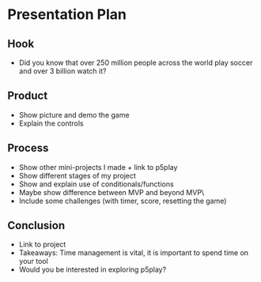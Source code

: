 # Presentation Plan

## Hook
* Did you know that over 250 million people across the world play soccer and over 3 billion watch it?

## Product
* Show picture and demo the game
* Explain the controls

## Process
* Show other mini-projects I made + link to p5play
* Show different stages of my project
* Show and explain use of conditionals/functions
* Maybe show difference between MVP and beyond MVP\
* Include some challenges (with timer, score, resetting the game)

## Conclusion
* Link to project
* Takeaways: Time management is vital, it is important to spend time on your tool
* Would you be interested in exploring p5play?

<!-- EXAMPLE

## Hook
* Verbal riddle of GGD

## Product
* GIF/Demo of example/non-example

## Process
* Flowchart of plan
  * MVP: noun -> door -> yes/no
  * Beyond MVP: noun -> word relation API -> noun API -> yes/no, with counterexample
* Code snippets of:
  * MVP
  * Both APIs
  * Challenge with API keys

## Conclusion
* [URL to project]
* Takeaways
  * Less = more: the heart of the riddle was one line of code; it obviously took more to make the entire thing work, but one complicated line of regular expressions was essentially the solution to the riddle
  * Expect the unexpected: it’s important to budget time for things you don’t account for; for example, I didn’t consider the fact that I would need another entire API to detect nouns
  * Determination is key: ironically enough, I had to make my API keys private. At first, it didn’t seem like it was possible, which meant I couldn’t publish my app. But after all of that hard work, I was determined to find a solution, and I found it in config variables.
* "Presentation can’t, but a speech can"


-->
